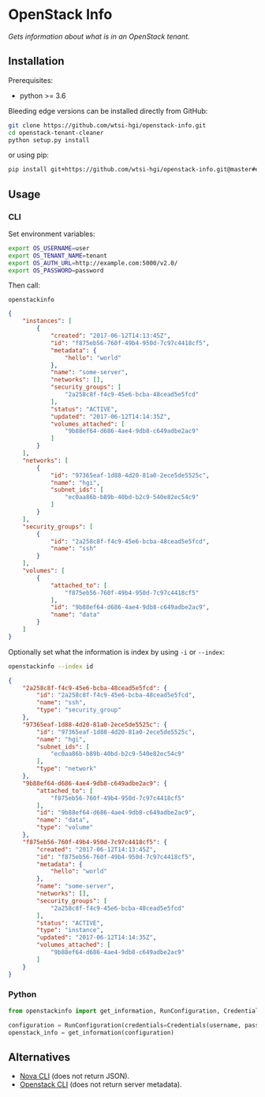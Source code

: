 # OpenStack Info
_Gets information about what is in an OpenStack tenant._

## Installation
Prerequisites:
- python >= 3.6

Bleeding edge versions can be installed directly from GitHub:
```bash
git clone https://github.com/wtsi-hgi/openstack-info.git
cd openstack-tenant-cleaner
python setup.py install
```
or using pip:
```bash
pip install git+https://github.com/wtsi-hgi/openstack-info.git@master#egg=openstackinfo
```

## Usage
### CLI
Set environment variables:
```bash
export OS_USERNAME=user
export OS_TENANT_NAME=tenant
export OS_AUTH_URL=http://example.com:5000/v2.0/
export OS_PASSWORD=password
```

Then call:
```
openstackinfo
```
```json
{
    "instances": [
        {
            "created": "2017-06-12T14:13:45Z",
            "id": "f875eb56-760f-49b4-950d-7c97c4418cf5",
            "metadata": {
                "hello": "world"
            },
            "name": "some-server",
            "networks": [],
            "security_groups": [
                "2a258c8f-f4c9-45e6-bcba-48cead5e5fcd"
            ],
            "status": "ACTIVE",
            "updated": "2017-06-12T14:14:35Z",
            "volumes_attached": [
                "9b88ef64-d686-4ae4-9db8-c649adbe2ac9"
            ]
        }
    ],
    "networks": [
        {
            "id": "97365eaf-1d88-4d20-81a0-2ece5de5525c",
            "name": "hgi",
            "subnet_ids": [
                "ec0aa86b-b89b-40bd-b2c9-540e82ec54c9"
            ]
        }
    ],
    "security_groups": [
        {
            "id": "2a258c8f-f4c9-45e6-bcba-48cead5e5fcd",
            "name": "ssh"
        }
    ],
    "volumes": [
        {
            "attached_to": [
                "f875eb56-760f-49b4-950d-7c97c4418cf5"
            ],
            "id": "9b88ef64-d686-4ae4-9db8-c649adbe2ac9",
            "name": "data"
        }
    ]
}
```

Optionally set what the information is index by using `-i` or `--index`:
```bash
openstackinfo --index id
```
```json
{
    "2a258c8f-f4c9-45e6-bcba-48cead5e5fcd": {
        "id": "2a258c8f-f4c9-45e6-bcba-48cead5e5fcd",
        "name": "ssh",
        "type": "security_group"
    },
    "97365eaf-1d88-4d20-81a0-2ece5de5525c": {
        "id": "97365eaf-1d88-4d20-81a0-2ece5de5525c",
        "name": "hgi",
        "subnet_ids": [
            "ec0aa86b-b89b-40bd-b2c9-540e82ec54c9"
        ],
        "type": "network"
    },
    "9b88ef64-d686-4ae4-9db8-c649adbe2ac9": {
        "attached_to": [
            "f875eb56-760f-49b4-950d-7c97c4418cf5"
        ],
        "id": "9b88ef64-d686-4ae4-9db8-c649adbe2ac9",
        "name": "data",
        "type": "volume"
    },
    "f875eb56-760f-49b4-950d-7c97c4418cf5": {
        "created": "2017-06-12T14:13:45Z",
        "id": "f875eb56-760f-49b4-950d-7c97c4418cf5",
        "metadata": {
            "hello": "world"
        },
        "name": "some-server",
        "networks": [],
        "security_groups": [
            "2a258c8f-f4c9-45e6-bcba-48cead5e5fcd"
        ],
        "status": "ACTIVE",
        "type": "instance",
        "updated": "2017-06-12T14:14:35Z",
        "volumes_attached": [
            "9b88ef64-d686-4ae4-9db8-c649adbe2ac9"
        ]
    }
}
```

### Python
```python
from openstackinfo import get_information, RunConfiguration, Credentials, INDEX_BY_ID

configuration = RunConfiguration(credentials=Credentials(username, password, auth_url, tenant), index_by=INDEX_BY_ID)
openstack_info = get_information(configuration)
```


## Alternatives
- [Nova CLI](https://docs.openstack.org/python-novaclient/latest/cli/nova.html) (does not return JSON).
- [Openstack CLI](https://docs.openstack.org/python-openstackclient/latest/cli/) (does not return server metadata).
